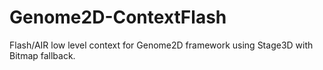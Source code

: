 Genome2D-ContextFlash
=====================

Flash/AIR low level context for Genome2D framework using Stage3D with Bitmap fallback.
